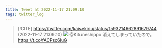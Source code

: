 ```yaml
---
title: Tweet at 2022-11-17 21:09:10
tags: twitter_log
---
```


> [!CITE] https://twitter.com/kaisekiriu/status/1593214662891679744 (2022-11-17 21:09:10)
> ![](https://twitter.com/kaisekiriu/status/1593214662891679744)
> @Kituneshippo 消えてしまっていたので。
> https://t.co/fACPsc6IuG
